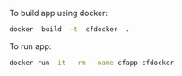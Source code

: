 To  build  app  using  docker:

```sh
docker  build  -t  cfdocker  .
```

To  run  app:

```sh
docker run -it --rm --name cfapp cfdocker

```
